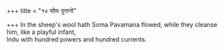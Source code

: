 +++
title = "१० सोमः पुनानो"

+++
In the sheep's wool hath Soma Pavamana flowed, while they cleanse him, like a playful infant,  
     Indu with hundred powers and hundred currents.